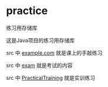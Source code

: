 # practice
练习用存储库

这是Java项目的练习用存储库

src 中 [example.com](./src/com/example/) 就是课上的手敲练习

src 中 [exam](./src/com/exam/) 就是考试的内容

src 中 [PracticalTraining](./src/com/PracticalTraining/) 就是实训练习
